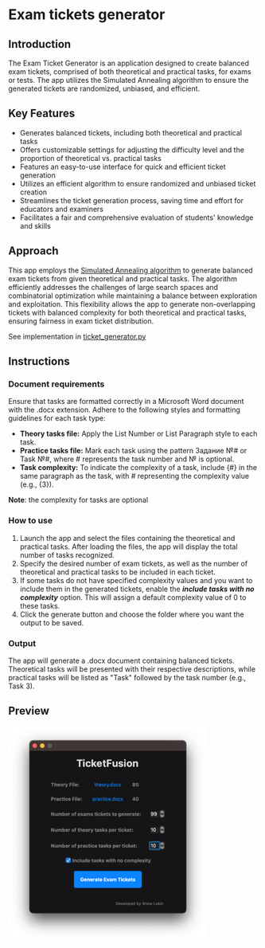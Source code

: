 # Exam tickets generator

## Introduction

The Exam Ticket Generator is an application designed to create 
balanced exam tickets, comprised of both theoretical and practical
tasks, for exams or tests. The app utilizes the Simulated Annealing
algorithm to ensure the generated tickets are randomized, unbiased, 
and efficient.


## Key Features
- Generates balanced tickets, including both theoretical and practical tasks
- Offers customizable settings for adjusting the difficulty level and the proportion of theoretical vs. practical tasks
- Features an easy-to-use interface for quick and efficient ticket generation
- Utilizes an efficient algorithm to ensure randomized and unbiased ticket creation
- Streamlines the ticket generation process, saving time and effort for educators and examiners
- Facilitates a fair and comprehensive evaluation of students' knowledge and skills

##  Approach

This app employs the  [Simulated Annealing algorithm](https://en.wikipedia.org/wiki/Simulated_annealing) 
to generate balanced exam tickets from given theoretical and practical tasks. 
The algorithm efficiently addresses the challenges of large search 
spaces and combinatorial optimization while maintaining a balance 
between exploration and exploitation. This flexibility allows the app 
to generate non-overlapping tickets with balanced complexity for 
both theoretical and practical tasks, ensuring fairness in exam 
ticket distribution.

See implementation in [ticket_generator.py](https://github.com/SnowLukin/TicketApp/blob/main/app/models/ticket_generator.py)

## Instructions

### Document requirements
Ensure that tasks are formatted correctly in a Microsoft Word document 
with the .docx extension. Adhere to the following styles and 
formatting guidelines for each task type:

- **Theory tasks file:** Apply the List Number or List Paragraph style to each task.
- **Practice tasks file:** Mark each task using the pattern Задание №# or Task №#, where # represents the task number and № is optional.
- **Task complexity:** To indicate the complexity of a task, include {#} in the same paragraph as the task, with # representing the complexity value (e.g., {3}).

**Note**: the complexity for tasks are optional

### How to use
1. Launch the app and select the files containing the theoretical and practical tasks. After loading the files, the app will display the total number of tasks recognized.
2. Specify the desired number of exam tickets, as well as the number of theoretical and practical tasks to be included in each ticket.
3. If some tasks do not have specified complexity values and you want to include them in the generated tickets, enable the **_include tasks with no complexity_** option. This will assign a default complexity value of 0 to these tasks.
4. Click the generate button and choose the folder where you want the output to be saved.


### Output
The app will generate a .docx document containing balanced tickets. Theoretical tasks will be presented with their respective descriptions, while practical tasks will be listed as "Task" followed by the task number (e.g., Task 3).

## Preview

<img width="400" alt="app_img_2" src="images/app_img_2.png?raw=true">